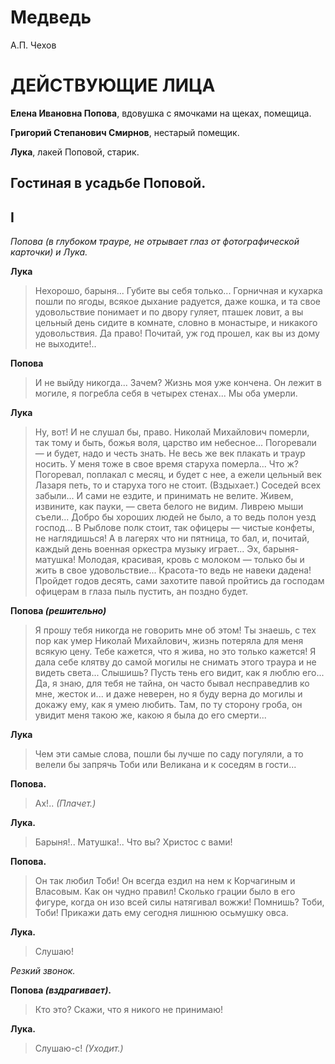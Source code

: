 # Медведь
А.П. Чехов

# ДЕЙСТВУЮЩИЕ ЛИЦА
**Елена Ивановна Попова**, вдовушка с ямочками на щеках, помещица.

**Григорий Степанович Смирнов**, нестарый помещик.

**Лука**, лакей Поповой, старик.

## Гостиная в усадьбе Поповой.
## I

*Попова (в глубоком трауре, не отрывает глаз от фотографической карточки) и Лука.*

**Лука** 
> Нехорошо, барыня... Губите вы себя только... Горничная и кухарка пошли по ягоды, всякое дыхание радуется, даже кошка, и та свое удовольствие понимает и по двору гуляет, пташек ловит, а вы цельный день сидите в комнате, словно в монастыре, и никакого удовольствия. Да право! Почитай, уж год прошел, как вы из дому не выходите!..

**Попова**
> И не выйду никогда... Зачем? Жизнь моя уже кончена. Он лежит в могиле, я погребла себя в четырех стенах... Мы оба умерли.

**Лука**
> Ну, вот! И не слушал бы, право. Николай Михайлович померли, так тому и быть, божья воля, царство им небесное... Погоревали — и будет, надо и честь знать. Не весь же век плакать и траур носить. У меня тоже в свое время старуха померла... Что ж? Погоревал, поплакал с месяц, и будет с нее, а ежели цельный век Лазаря петь, то и старуха того не стоит. (Вздыхает.) Соседей всех забыли... И сами не ездите, и принимать не велите. Живем, извините, как пауки, — света белого не видим. Ливрею мыши съели... Добро бы хороших людей не было, а то ведь полон уезд господ... В Рыблове полк стоит, так офицеры — чистые конфеты, не наглядишься! А в лагерях что ни пятница, то бал, и, почитай, каждый день военная оркестра музыку играет... Эх, барыня-матушка! Молодая, красивая, кровь с молоком — только бы и жить в свое удовольствие... Красота-то ведь не навеки дадена! Пройдет годов десять, сами захотите павой пройтись да господам офицерам в глаза пыль пустить, ан поздно будет.

**Попова *(решительно)***
> Я прошу тебя никогда не говорить мне об этом! Ты знаешь, с тех пор как умер Николай Михайлович, жизнь потеряла для меня всякую цену. Тебе кажется, что я жива, но это только кажется! Я дала себе клятву до самой могилы не снимать этого траура и не видеть света... Слышишь? Пусть тень его видит, как я люблю его... Да, я знаю, для тебя не тайна, он часто бывал несправедлив ко мне, жесток и... и даже неверен, но я буду верна до могилы и докажу ему, как я умею любить. Там, по ту сторону гроба, он увидит меня такою же, какою я была до его смерти...

**Лука**
> Чем эти самые слова, пошли бы лучше по саду погуляли, а то велели бы запрячь Тоби или Великана и к соседям в гости...

**Попова.**
> Ах!.. *(Плачет.)*

**Лука.**
> Барыня!.. Матушка!.. Что вы? Христос с вами!

**Попова.**
> Он так любил Тоби! Он всегда ездил на нем к Корчагиным и Власовым. Как он чудно правил! Сколько грации было в его фигуре, когда он изо всей силы натягивал вожжи! Помнишь? Тоби, Тоби! Прикажи дать ему сегодня лишнюю осьмушку овса.

**Лука.**
> Слушаю!

*Резкий звонок.*

**Попова *(вздрагивает)*.**
> Кто это? Скажи, что я никого не принимаю!

**Лука.**
> Слушаю-с! *(Уходит.)*
